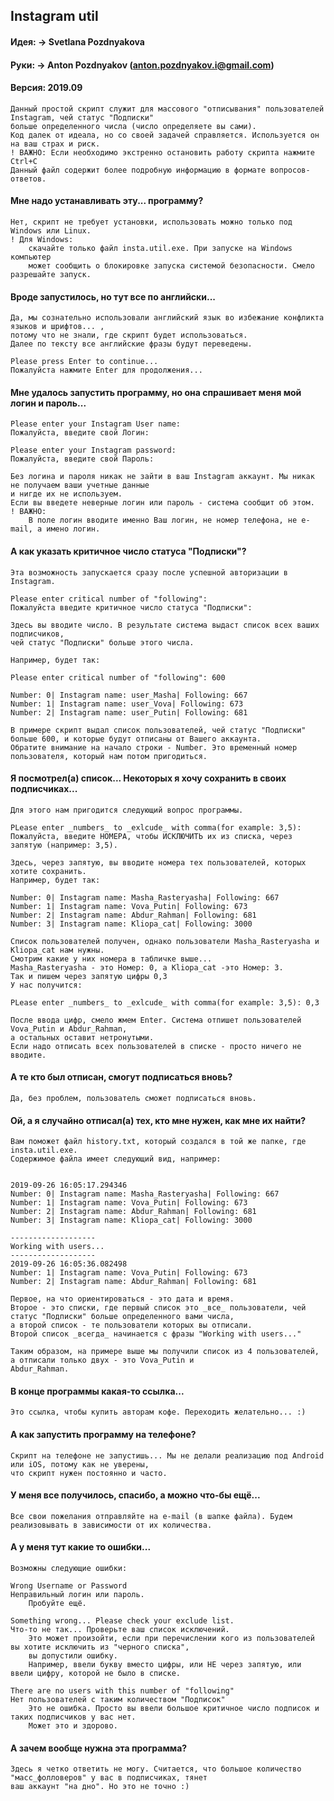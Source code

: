 
## Instagram util

#### Идея: -> Svetlana Pozdnyakova
#### Руки: -> Anton Pozdnyakov (anton.pozdnyakov.i@gmail.com)
#### Версия: 2019.09
    Данный простой скрипт служит для массового "отписывания" пользователей Instagram, чей статус "Подписки"
    больше определенного числа (число определяете вы сами). 
    Код далек от идеала, но со своей задачей справляется. Используется он на ваш страх и риск.
    ! ВАЖНО: Если необходимо экстренно остановить работу скрипта нажмите Ctrl+C
    Данный файл содержит более подробную информацию в формате вопросов-ответов.
     
#### Мне надо устанавливать эту... программу?
 
    Нет, скрипт не требует установки, использовать можно только под Windows или Linux.
    ! Для Windows:
        скачайте только файл insta.util.exe. При запуске на Windows компьютер
        может сообщить о блокировке запуска системой безопасности. Смело разрешайте запуск.
        
#### Вроде запустилось, но тут все по английски...
 
    Да, мы сознательно использовали английский язык во избежание конфликта языков и шрифтов... ,
    потому что не знали, где скрипт будет использоваться.
    Далее по тексту все английские фразы будут переведены.
    
    Please press Enter to continue...
    Пожалуйста нажмите Enter для продолжения...
 
#### Мне удалось запустить программу, но она спрашивает меня мой логин и пароль...
    
    Please enter your Instagram User name:
    Пожалуйста, введите свой Логин:
     
    Please enter your Instagram password:
    Пожалуйста, введите свой Пароль: 
    
    Без логина и пароля никак не зайти в ваш Instagram аккаунт. Мы никак не получаем ваши учетные данные
    и нигде их не используем. 
    Если вы введете неверные логин или пароль - система сообщит об этом.
    ! ВАЖНО:
        В поле логин вводите именно Ваш логин, не номер телефона, не e-mail, а имено логин.
  
#### А как указать критичное число статуса "Подписки"?
  
    Эта возможность запускается сразу после успешной авторизации в Instagram. 
    
    Please enter critical number of "following":
    Пожалуйста введите критичное число статуса "Подписки":
    
    Здесь вы вводите число. В результате система выдаст список всех ваших подписчиков, 
    чей статус "Подписки" больше этого числа.
    
    Например, будет так:
    
    Please enter critical number of "following": 600
    
    Number: 0| Instagram name: user_Masha| Following: 667
    Number: 1| Instagram name: user_Vova| Following: 673
    Number: 2| Instagram name: user_Putin| Following: 681

    В примере скрипт выдал список пользователей, чей статус "Подписки" больше 600, и которые будут отписаны от Вашего аккаунта.
    Обратите внимание на начало строки - Number. Это временный номер пользователя, который нам потом пригодиться.
    
#### Я посмотрел(а) список... Некоторых я хочу сохранить в своих подписчиках...
   
    Для этого нам пригодится следующий вопрос программы.
    
    PLease enter _numbers_ to _exlcude_ with comma(for example: 3,5):
    Пожалуйста, введите НОМЕРА, чтобы ИСКЛЮЧИТЬ их из списка, через запятую (например: 3,5).
    
    Здесь, через запятую, вы вводите номера тех пользователей, которых хотите сохранить.
    Например, будет так:
    
    Number: 0| Instagram name: Masha_Rasteryasha| Following: 667
    Number: 1| Instagram name: Vova_Putin| Following: 673
    Number: 2| Instagram name: Abdur_Rahman| Following: 681
    Number: 3| Instagram name: Kliopa_cat| Following: 3000
    
    Список пользователей получен, однако пользователи Masha_Rasteryasha и Kliopa_cat нам нужны. 
    Смотрим какие у них номера в табличке выше... 
    Masha_Rasteryasha - это Номер: 0, а Kliopa_cat -это Номер: 3.
    Так и пишем через запятую цифры 0,3
    У нас получится:
    
    PLease enter _numbers_ to _exlcude_ with comma(for example: 3,5): 0,3
    
    После ввода цифр, смело жмем Enter. Система отпишет пользователей Vova_Putin и Abdur_Rahman, 
    а остальных оставит нетронутыми.
    Если надо отписать всех пользователей в списке - просто ничего не вводите.
       
#### А те кто был отписан, смогут подписаться вновь? 
 
    Да, без проблем, пользователь сможет подписаться вновь.
    
#### Ой, а я случайно отписал(а) тех, кто мне нужен, как мне их найти?
 
    Вам поможет файл history.txt, который создался в той же папке, где insta.util.exe. 
    Содержимое файла имеет следующий вид, например: 
    
    
    2019-09-26 16:05:17.294346
    Number: 0| Instagram name: Masha_Rasteryasha| Following: 667
    Number: 1| Instagram name: Vova_Putin| Following: 673
    Number: 2| Instagram name: Abdur_Rahman| Following: 681
    Number: 3| Instagram name: Kliopa_cat| Following: 3000
    
    -------------------
    Working with users...
    -------------------
    2019-09-26 16:05:36.082498
    Number: 1| Instagram name: Vova_Putin| Following: 673
    Number: 2| Instagram name: Abdur_Rahman| Following: 681
    
    Первое, на что ориентироваться - это дата и время.
    Второе - это списки, где первый список это _все_ пользователи, чей статус "Подписки" больше определенного вами числа,
    а второй список - те пользователи которых вы отписали.
    Второй список _всегда_ начинается с фразы "Working with users..."
    
    Таким образом, на примере выше мы получили список из 4 пользователей, а отписали только двух - это Vova_Putin и
    Abdur_Rahman.
    
#### В конце программы какая-то ссылка...
 
    Это ссылка, чтобы купить авторам кофе. Переходить желательно... :)
 
#### А как запустить программу на телефоне? 
 
    Скрипт на телефоне не запустишь... Мы не делали реализацию под Android или iOS, потому как не уверены, 
    что скрипт нужен постоянно и часто. 
  
#### У меня все получилось, спасибо, а можно что-бы ещё... 
  
    Все свои пожелания отправляйте на e-mail (в шапке файла). Будем реализовывать в зависимости от их количества.

#### А у меня тут какие то ошибки...
  
    Возможны следующие ошибки: 
    
    Wrong Username or Password
    Неправильный логин или пароль.
        Пробуйте ещё.
    
    Something wrong... Please check your exclude list.
    Что-то не так... Проверьте ваш список исключений.
        Это может произойти, если при перечислении кого из пользователей вы хотите исключить из "черного списка",
        вы допустили ошибку.
        Например, ввели букву вместо цифры, или НЕ через запятую, или ввели цифру, которой не было в списке.
        
    There are no users with this number of "following"
    Нет пользователей с таким количеством "Подписок"
        Это не ошибка. Просто вы ввели большое критичное число подписок и таких подписчиков у вас нет. 
        Может это и здорово.
   
#### А зачем вообще нужна эта программа?
    
    Здесь я четко ответить не могу. Считается, что большое количество "масс_фолловеров" у вас в подписчиках, тянет
    ваш аккаунт "на дно". Но это не точно :)
